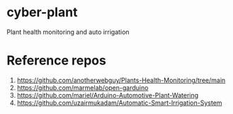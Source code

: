 # cyber-plant
Plant health monitoring and auto irrigation

# Reference repos
1. https://github.com/anotherwebguy/Plants-Health-Monitoring/tree/main
2. https://github.com/marmelab/open-garduino
3. https://github.com/mariel/Arduino-Automotive-Plant-Watering
4. https://github.com/uzairmukadam/Automatic-Smart-Irrigation-System
